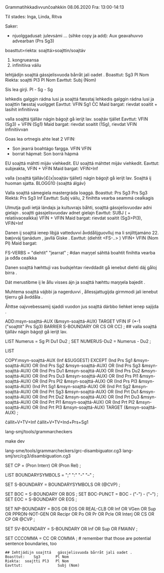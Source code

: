 Grammatihkkadivvunčoahkkin 08.06.2020
Fra: 13:00-14:13

Til stades: Inga, Linda, Ritva

Saker:
* njuolggadusat: julevsámi ... (sihke copy ja add):
Aux geavahuvvo advearban (Prs Sg3)

boasttut>riekta:
soajttá>soajttin/soajtáv

1. kongrueansa
2. infinitiiva váilu

Iehtjádijn soajttá	gássjelisvuoda bårråt jali oadet .
Boasttut:    Sg3       Pl Nom
Riekta:  soajtti Pl3   Pl Nom
Eavttut:                Subj (Nom)

Sis lea girji.
Pl - Sg - Sg

Iehkedis galggin rádna lusi ja soajttá fæsstaj
Iehkedis galggin rádna lusi ja soajttin fæsstaj vuolgget
Eavttut: VFIN Sg1           CC
Maid bargat: rievdat soaitit + lasihit infinitiivva

valla soajttá tjálláv nágin bágojt gå ierijt lav.
soajtáv tjállet
Eavttut: VFIN (Sg3) + VFIN (Sg1)
Maid bargat: rievdat soaitit (1Sg), rievdat VFIN infinitiivvan

Goas lea ortnegis ahte leat 2 VFIN:
* Son jearrá boahtágo fargga.
        VFIN VFIN
* borrat hápmat: Son borrá hápmá

EU soajttá máhtti mijáv viehkedit.
EU soajttá máhttet mijáv viehkedit.
Eavttut: subjeakta, VFIN + VFIN
Maid bargat: VFIN>Inf

valla {soajttá tjálláv}£{x|soajtáv tjállet} nágin bágojt gå ierijt lav.
Soajttá ij huoman sjatta. BLOGG10
{soajttá álgáv}

Valla soajttá sámegiela mastergráda loaggá.
Boasttut: Prs Sg3                   Prs Sg3
Riektá:   Prs Sg3                   Inf
Eavttut: Subj váilu, 2 finihtta vearba seammá cealkagis

Ulmutja gudi ietjá lándajs ja kultuvrajs båhti, soajttá	gássjelisvuodav adni gielajn .
soajtti gássjelisvuodav adnet gielajn
Eavttut: SUBJ ( + relatiivacealkka) VFIN + VFIN
Maid bargat: rievdat soaitit (Sg3>Pl3), VFIN>Inf

Danen ij 	soajttá	ienep libjjá vatteduvvi åvddålijguovlluj ma li snjilttjamáno 22. bæjvváj tjanádum , javllá Giske .
Eavttut: (diehtit <FS-..> ) VFIN+ VFIN (Nom Pl)
Maid bargat:

FS-VERBS = "diehtit" "jearrat" ; #dan maŋŋel sáhttá boahtit finihtta vearba  ja ođđa cealkka

Danen	soajttá	hæhttuji vas budsjehtav rievddadit gå ienebut diehti dáj gåloj birra .

Dát merustibme ij le ållu visses ájn ja	soajttá	hæhttu maŋŋela bajedit .

Muhtema	soajttá	vájbbi ja nagerduvvi , ållessjattugijda girmmodi jali ienebut tjierru gå åvddåla .

Åhttse oajvvebessamij sjaddi vuodon jus	soajttá	dárbbo liehket ienep sajijda .

ADD:msyn-soajttá-AUX (&msyn-soajttá-AUX) TARGET VFIN IF (*-1 ("soajttit" Prs Sg3) BARRIER S-BOUNDARY OR CS OR CC) ;
    ## valla soajttá tjálláv nágin bágojt gå ierijt lav.




LIST Numerus = Sg Pl Du1 Du2 ;
SET NUMERUS-Du2 = Numerus - Du2 ;

LIST

COPY:msyn-soajttá-AUX (Inf &SUGGEST) EXCEPT (Ind Prs Sg1 &msyn-soajttá-AUX) OR (Ind Prs Sg2 &msyn-soajttá-AUX) OR (Ind Prs Sg3 &msyn-soajttá-AUX) OR (Ind Prs Du1 &msyn-soajttá-AUX) OR (Ind Prs Du2 &msyn-soajttá-AUX) OR (Ind Prs Du3 &msyn-soajttá-AUX) OR (Ind Prs Pl1 &msyn-soajttá-AUX) OR (Ind Prs Pl2 &msyn-soajttá-AUX) OR (Ind Prs Pl3 &msyn-soajttá-AUX) (Ind Prt Sg1 &msyn-soajttá-AUX) OR (Ind Prt Sg2 &msyn-soajttá-AUX) OR (Ind Prt Sg3 &msyn-soajttá-AUX) OR (Ind Prt Du1 &msyn-soajttá-AUX) OR (Ind Prt Du2 &msyn-soajttá-AUX) OR (Ind Prt Du3 &msyn-soajttá-AUX) OR (Ind Prt Pl1 &msyn-soajttá-AUX) OR (Ind Prt Pl2 &msyn-soajttá-AUX) OR (Ind Prt Pl3 &msyn-soajttá-AUX) TARGET (&msyn-soajttá-AUX) ;

čállit+V+TV+Inf
čállit+V+TV+Ind+Prs+Sg1

lang-smj/tools/grammarcheckers

make dev

lang-sme/tools/grammarcheckers/grc-disambiguator.cg3
lang-smj/src/cg3/disambiguation.cg3

SET CP = (Pron Interr) OR (Pron Rel) ;

LIST BOUNDARYSYMBOLS =  "\;" ":" "-" "–" ;

SET S-BOUNDARY = BOUNDARYSYMBOLS OR (@CVP) ;

SET BOC = S-BOUNDARY OR BOS ;
SET BOC-PUNCT = BOC - ("-") - ("–") ;
SET EOC = S-BOUNDARY OR EOS ;

SET NP-BOUNDARY = BOS OR EOS OR REAL-CLB OR Inf OR VGen OR Sup OR PPRON-NOT-GEN OR Recipr OR Po OR Pr OR Pcle OR Interj OR CS OR CP OR @CVP ;

SET SV-BOUNDARY = S-BOUNDARY OR Inf OR Sup OR FMAINV ;

SET CCCOMMA = CC OR COMMA ;
	# remember that those are potential sentence boundaries, too

    ## Iehtjádijn soajttá	gássjelisvuoda bårråt jali oadet .
    Boasttut:    Sg3       Pl Nom
    Riekta:  soajtti Pl3   Pl Nom
    Eavttut:                Subj (Nom)
